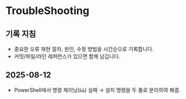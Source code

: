 # TroubleShooting

## 기록 지침
- 중요한 오류 재현 절차, 원인, 수정 방법을 시간순으로 기록합니다.
- 커밋/파일/라인 레퍼런스가 있으면 함께 남깁니다.

## 2025-08-12
- PowerShell에서 명령 체이닝(`&&`) 실패 → 설치 명령을 두 줄로 분리하여 해결.


